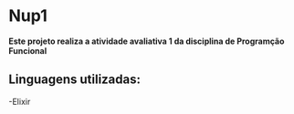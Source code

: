 # Nup1 

**Este projeto realiza a atividade avaliativa 1 da disciplina de Programção Funcional**

## Linguagens utilizadas:

-Elixir
